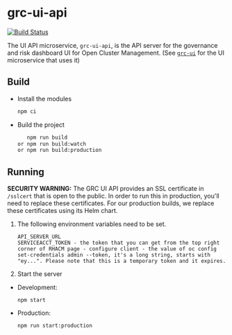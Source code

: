 [comment]: # ( Copyright Contributors to the Open Cluster Management project )

# grc-ui-api
[![Build Status](https://travis-ci.com/open-cluster-management/grc-ui-api.svg?token=2jHocNax82kqKsGV1uTE&branch=main)](https://travis-ci.com/open-cluster-management/grc-ui-api)

The UI API microservice, `grc-ui-api`, is the API server for the governance and risk dashboard UI for Open Cluster Management. (See [`grc-ui`](https://github.com/open-cluster-management/grc-ui) for the UI microservice that uses it)

## Build

- Install the modules

   ```bash
   npm ci
   ```
- Build the project

   ```bash
      npm run build
   or npm run build:watch
   or npm run build:production
   ```

## Running

**SECURITY WARNING:** The GRC UI API provides an SSL certificate in `/sslcert` that is open to the public. In order to run this in production, you'll need to replace these certificates. For our production builds, we replace these certificates using its Helm chart.

1. The following environment variables need to be set.
    ```
    API_SERVER_URL
    SERVICEACCT_TOKEN - the token that you can get from the top right corner of RHACM page - configure client - the value of oc config set-credentials admin --token, it's a long string, starts with "ey...". Please note that this is a temporary token and it expires.
    ```
2. Start the server
  - Development:
    ```
    npm start
    ```
  - Production:
    ```
    npm run start:production
    ```

<!---
Date: 08/17/2021
-->

